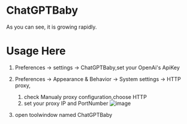 # ChatGPTBaby
As you can see, it is growing rapidly.

# Usage Here
1. Preferences -> settings -> ChatGPTBaby,set your OpenAi's ApiKey
2. Preferences -> Appearance & Behavior -> System settings -> HTTP proxy,
   1. check Manualy proxy configuration,choose HTTP
   2. set your proxy IP and PortNumber
   ![image](https://user-images.githubusercontent.com/25894814/225854561-c1594ebb-460c-4035-99ac-49bc0d70b2c5.png)

3. open toolwindow named ChatGPTBaby

